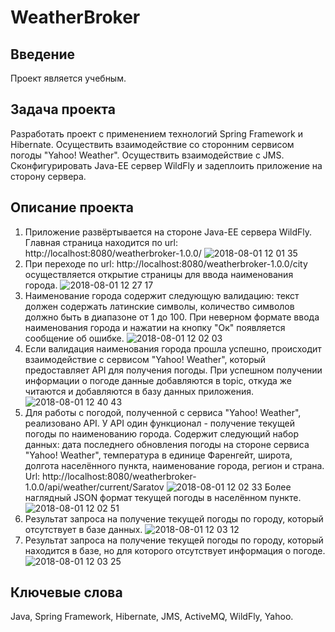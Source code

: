 # WeatherBroker
## Введение
Проект является учебным.
## Задача проекта
Разработать проект с применением технологий Spring Framework и Hibernate. Осуществить взаимодействие со сторонним сервисом погоды "Yahoo! Weather". Осуществить взаимодействие с JMS. Сконфигурировать Java-EE сервер WildFly и задеплоить приложение на сторону сервера.
## Описание проекта
1. Приложение развёртывается на стороне Java-EE сервера WildFly. Главная страница находится по url: http://localhost:8080/weatherbroker-1.0.0/
![2018-08-01 12 01 35](https://user-images.githubusercontent.com/17836653/43509235-204c19f4-9583-11e8-98b4-e4d9692ec37a.png)
2. При переходе по url: http://localhost:8080/weatherbroker-1.0.0/city осуществляется открытие страницы для ввода наименования города.
![2018-08-01 12 27 17](https://user-images.githubusercontent.com/17836653/43510296-456ce800-9586-11e8-8484-b10082777591.png)
3. Наименование города содержит следующую валидацию: текст должен содержать латинские символы, количество символов должно быть в диапазоне от 1 до 100. При неверном формате ввода наименования города и нажатии на кнопку "Ок" появляется сообщение об ошибке.
![2018-08-01 12 02 03](https://user-images.githubusercontent.com/17836653/43509303-5a2a4ab0-9583-11e8-8018-71a22849511d.png)
4. Если валидация наименования города прошла успешно, происходит взаимодействиe с сервисом "Yahoo! Weather", который предоставляет API для получения погоды. При успешном получении информации о погоде данные добавляются в topic, откуда же читаются и добавляются в базу данных приложения.
![2018-08-01 12 40 43](https://user-images.githubusercontent.com/17836653/43510914-27b56146-9588-11e8-829e-1388937c7d5d.png)
5. Для работы с погодой, полученной с сервиса "Yahoo! Weather", реализовано API. У API один функционал - получение текущей погоды по наименованию города. Содержит следующий набор данных: дата последнего обновления погоды на стороне сервиса "Yahoo! Weather", температура в единице Фаренгейт, широта, долгота населённого пункта, наименование города, регион и страна. Url: http://localhost:8080/weatherbroker-1.0.0/api/weather/current/Saratov
![2018-08-01 12 02 33](https://user-images.githubusercontent.com/17836653/43509629-3cd0fc9c-9584-11e8-968b-d1cf6da02f10.png)
Более наглядный JSON формат текущей погоды в населённом пункте.
![2018-08-01 12 02 51](https://user-images.githubusercontent.com/17836653/43509677-5a5319a8-9584-11e8-9660-0e8d396a6cc5.png)
6. Результат запроса на получение текущей погоды по городу, который отсутствует в базе данных.
![2018-08-01 12 03 12](https://user-images.githubusercontent.com/17836653/43509734-808eafd8-9584-11e8-98a6-e191dfcc783c.png)
7. Результат запроса на получение текущей погоды по городу, который находится в базе, но для которого отсутствует информация о погоде.
![2018-08-01 12 03 25](https://user-images.githubusercontent.com/17836653/43509847-dcd46594-9584-11e8-8b2e-bf7e4a8b62b6.png)
## Ключевые слова
Java, Spring Framework, Hibernate, JMS, ActiveMQ, WildFly, Yahoo.
